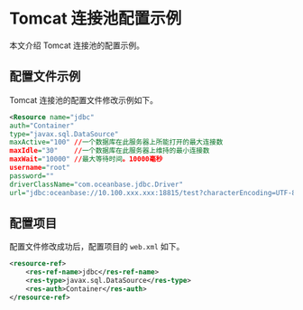 # Tomcat 连接池配置示例

本文介绍 Tomcat 连接池的配置示例。

## 配置文件示例

Tomcat 连接池的配置文件修改示例如下。

```xml
<Resource name="jdbc"
auth="Container"
type="javax.sql.DataSource"
maxActive="100" //一个数据库在此服务器上所能打开的最大连接数
maxIdle="30"    //一个数据库在此服务器上维持的最小连接数
maxWait="10000" //最大等待时间。10000毫秒
username="root"
password=""
driverClassName="com.oceanbase.jdbc.Driver"
url="jdbc:oceanbase://10.100.xxx.xxx:18815/test?characterEncoding=UTF-8"/>
```

## 配置项目

配置文件修改成功后，配置项目的 `web.xml` 如下。

```xml
<resource-ref>
    <res-ref-name>jdbc</res-ref-name>
    <res-type>javax.sql.DataSource</res-type>
    <res-auth>Container</res-auth>
</resource-ref>
```
